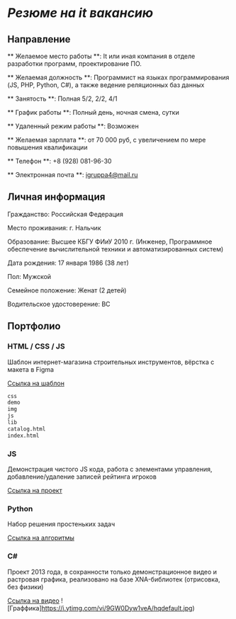 # _Резюме на it вакансию_

## Направление

** Желаемое место работы **: It или иная компания в отделе разработки программ, проектирование ПО.

** Желаемая должность **:  Программист на языках программирования (JS, PHP, Python, С#), а также ведение реляционных баз данных

** Занятость **: Полная 5/2, 2/2, 4/1

** График работы **: Полный день, ночная смена, сутки

** Удаленный режим работы **: Возможен

** Желаемая зарплата **: от 70 000 руб, с увеличением по мере повышения квалификации

** Телефон **: +8 (928) 081-96-30

** Электронная почта **: igruppa4@mail.ru

## Личная информация

Гражданство: Российская Федерация

Место проживания: г. Нальчик

Образование: Высшее КБГУ ФИиУ 2010 г. (Инженер, Программное обеспечение вычислительной техники и автоматизированных систем)             

Дата рождения: 17 января 1986 (38 лет)

Пол: Мужской

Семейное положение: Женат (2 детей)

Водительское удостоверение: BС


## Портфолио

### HTML / CSS / JS

Шаблон интернет-магазина строительных инструментов, вёрстка с макета в Figma

[Ссылка на шаблон](https://github.com/Leon2kk/Tehnomart)

```sh
css
demo
img
js
lib
catalog.html
index.html
```

### JS

Демонстрация чистого JS кода, работа с элементами управления,  добавление/удаление записей рейтинга игроков

[Ссылка на проект](https://github.com/Leon2kk/js)

### Python

Набор решения простеньких задач

[Ссылка на алгоритмы](https://github.com/Leon2kk/GB_Python/blob/master/readme.md)


### С#

Проект 2013 года, в сохранности только демонстрационное видео и растровая графика, реализовано на базе XNA-библиотек (отрисовка, без физики)

[Ссылка на видео](https://youtu.be/9GW0Dyw1veA)
![Граффика]https://i.ytimg.com/vi/9GW0Dyw1veA/hqdefault.jpg)
